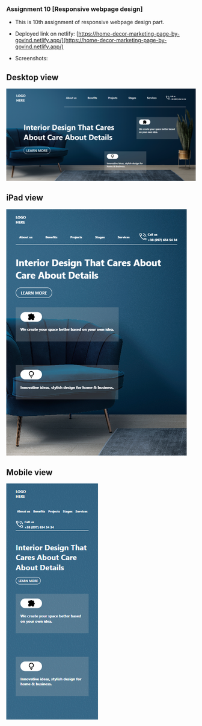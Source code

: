 ### Assignment 10 [Responsive webpage design]

- This is 10th assignment of responsive webpage design part.
- Deployed link on netlify:
  [https://home-decor-marketing-page-by-govind.netlify.app/](https://home-decor-marketing-page-by-govind.netlify.app/)
  
 - Screenshots:
    
 ## Desktop view
    
   ![Snapshot of entire page](https://github.com/govind-magar-999/webpage-assignment-10/blob/main/fullpage-desktop.png)

 ## iPad view
    
   ![Snapshot of entire page](https://github.com/govind-magar-999/webpage-assignment-10/blob/main/fullpage-ipad.png)
   
 ## Mobile view
    
   ![Snapshot of entire page](https://github.com/govind-magar-999/webpage-assignment-10/blob/main/fullpage-mobile.png)
